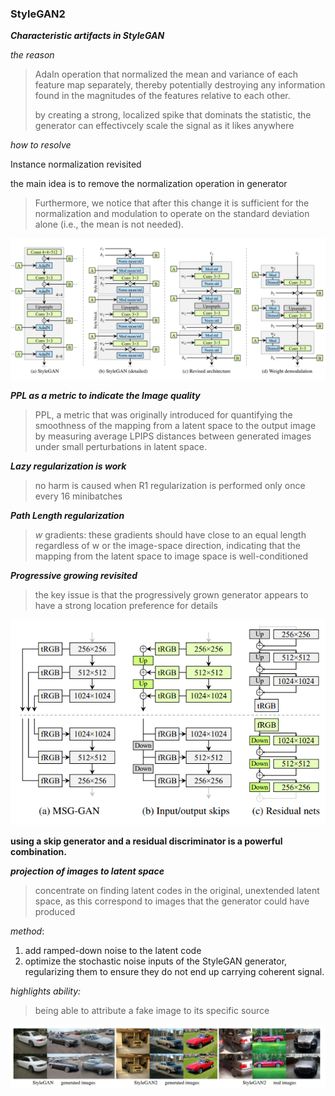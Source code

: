 ### StyleGAN2

***Characteristic artifacts in StyleGAN***

*the reason*

> AdaIn operation that normalized the mean and variance of each feature map separately, thereby potentially destroying any information found in the magnitudes of the features relative to each other.
>
> by creating a strong, localized spike that dominats the statistic, the generator can effectivcely scale the signal as it likes anywhere



*how to resolve*

Instance normalization revisited

the main idea is to remove the normalization operation in generator

> Furthermore, we notice that after this change it is sufficient for the normalization and modulation to operate on the standard deviation alone (i.e., the mean is not needed).

![revised architecture](./pic/StyleGAN2_1.png)



***PPL as a metric to indicate the Image quality***

> PPL, a metric that was originally introduced for quantifying the smoothness of the mapping from a latent space to the output image by measuring average LPIPS distances between generated images under small perturbations in latent space.



***Lazy regularization is work***

> no harm is caused when R1 regularization is performed only once every 16 minibatches



***Path Length regularization***

> $w$ gradients: these gradients should have close to an equal length regardless of w or the image-space direction, indicating that the mapping from the latent space to image space is well-conditioned



***Progressive growing revisited***

> the key issue is that the progressively grown generator appears to have a strong location preference for details

![architecture](./pic/StyleGAN2_2.png)

**using a skip generator and a residual discriminator is a powerful combination.**





***projection of images to latent space***

> concentrate on finding latent codes in the original, unextended latent space, as this correspond to images that the generator could have produced

*method*:

1. add ramped-down noise to the latent code
2. optimize the stochastic noise inputs of the StyleGAN generator, regularizing them to ensure they do not end up carrying coherent signal.

*highlights ability:*

> being able to attribute a fake image to its specific source

![reconstruction](./pic/StyleGAN2_3.png)

